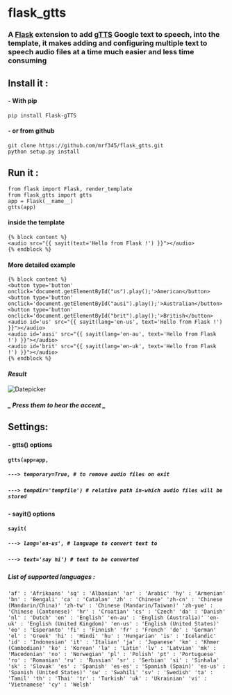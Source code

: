 # flask_gtts
### A [Flask][1a19dccf] extension to add [gTTS][0de5906d] Google text to speech, into the template, it makes adding and configuring multiple text to speech audio files at a time much easier and less time consuming

  [1a19dccf]: http://flask.pocoo.org/ "Flask website"
  [0de5906d]: https://github.com/pndurette/gTTS "gTTS repo"

## Install it :
#### - With pip
`pip install Flask-gTTS` <br />
#### - or from github
`git clone https://github.com/mrf345/flask_gtts.git`<br />
`python setup.py install`
## Run it :
`from flask import Flask, render_template` <br />
`from flask_gtts import gtts` <br />
`app = Flask(__name__)` <br />
`gtts(app)` <br />
#### inside the template
`{% block content %}` <br />
`<audio src="{{ sayit(text='Hello from Flask !') }}"></audio>`<br />
`{% endblock %}` <br />

#### More detailed example
`{% block content %}` <br />
`<button type='button' onclick='document.getElementById("us").play();'>American</button>`<br />
`<button type='button' onclick='document.getElementById("ausi").play();'>Australian</button>` <br />
`<button type='button' onclick='document.getElementById("brit").play();'>British</button>` <br />
`<audio id='us' src="{{ sayit(lang='en-us', text='Hello from Flask !') }}"></audio>` <br />
`<audio id='ausi' src="{{ sayit(lang='en-au', text='Hello from Flask !') }}"></audio>` <br />
`<audio id='brit' src="{{ sayit(lang='en-uk', text='Hello from Flask !') }}"></audio>`<br />
`{% endblock %}` <br />
#### _Result_
![Datepicker](https://raw.githubusercontent.com/usb-resetter/usb-resetter.github.io/master/images/gtts.png)
##### _ Press them to hear the accent _

## Settings:
#### - gtts() options
#### `gtts(app=app,`<br />
##### _`---> temporary=True, # to remove audio files on exit`_<br />
##### _`---> tempdir='tempfile') # relative path in-which audio files will be stored`_ <br />

#### - sayit() options
#### `sayit(`<br />
##### _`---> lang='en-us', # language to convert text to`_
##### _`---> text='say hi') # text to be converted`_<br />

##### _List of supported languages :_
`
    'af' : 'Afrikaans'
    'sq' : 'Albanian'
    'ar' : 'Arabic'
    'hy' : 'Armenian'
    'bn' : 'Bengali'
    'ca' : 'Catalan'
    'zh' : 'Chinese'
    'zh-cn' : 'Chinese (Mandarin/China)'
    'zh-tw' : 'Chinese (Mandarin/Taiwan)'
    'zh-yue' : 'Chinese (Cantonese)'
    'hr' : 'Croatian'
    'cs' : 'Czech'
    'da' : 'Danish'
    'nl' : 'Dutch'
    'en' : 'English'
    'en-au' : 'English (Australia)'
    'en-uk' : 'English (United Kingdom)'
    'en-us' : 'English (United States)'
    'eo' : 'Esperanto'
    'fi' : 'Finnish'
    'fr' : 'French'
    'de' : 'German'
    'el' : 'Greek'
    'hi' : 'Hindi'
    'hu' : 'Hungarian'
    'is' : 'Icelandic'
    'id' : 'Indonesian'
    'it' : 'Italian'
    'ja' : 'Japanese'
    'km' : 'Khmer (Cambodian)'
    'ko' : 'Korean'
    'la' : 'Latin'
    'lv' : 'Latvian'
    'mk' : 'Macedonian'
    'no' : 'Norwegian'
    'pl' : 'Polish'
    'pt' : 'Portuguese'
    'ro' : 'Romanian'
    'ru' : 'Russian'
    'sr' : 'Serbian'
    'si' : 'Sinhala'
    'sk' : 'Slovak'
    'es' : 'Spanish'
    'es-es' : 'Spanish (Spain)'
    'es-us' : 'Spanish (United States)'
    'sw' : 'Swahili'
    'sv' : 'Swedish'
    'ta' : 'Tamil'
    'th' : 'Thai'
    'tr' : 'Turkish'
    'uk' : 'Ukrainian'
    'vi' : 'Vietnamese'
    'cy' : 'Welsh'
`
